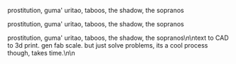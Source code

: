 prostitution, guma' uritao, taboos, the shadow, the sopranos

prostitution, guma' uritao, taboos, the shadow, the sopranos

prostitution, guma' uritao, taboos, the shadow, the sopranos\n\ntext to CAD to 3d print. gen fab scale. but just solve problems, its a cool process though, takes time.\n\n